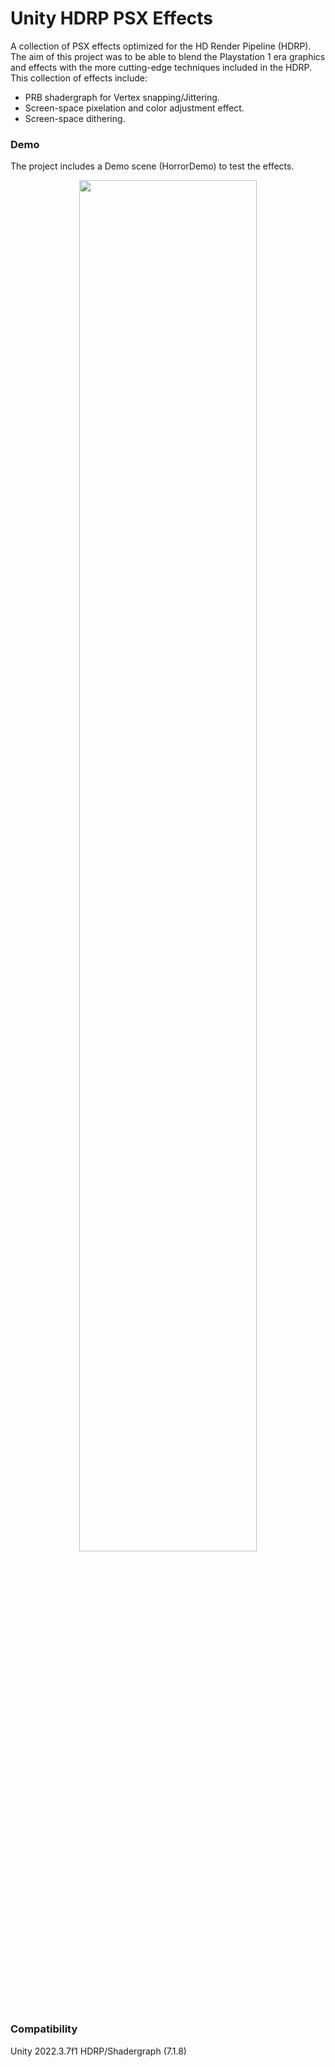 # Unity HDRP PSX Effects
A collection of PSX effects optimized for the HD Render Pipeline (HDRP). The aim of this project was to be able to blend the Playstation 1 era graphics and effects with the more cutting-edge techniques included in the HDRP.
This collection of effects include:
- PRB shadergraph for Vertex snapping/Jittering.
- Screen-space pixelation and color adjustment effect.
- Screen-space dithering.

### Demo
The project includes a Demo scene (HorrorDemo) to test the effects.
<p align="center">
  <img src="Media/gif01.gif" width=75%>
</p>

### Compatibility
Unity 2022.3.7f1
HDRP/Shadergraph (7.1.8)
